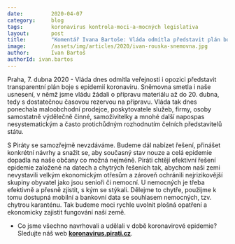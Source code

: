 ```yaml
---
date:         2020-04-07
category:     blog
tags:         koronavirus kontrola-moci-a-mocných legislativa
layout:       post
title:        "Komentář Ivana Bartoše: Vláda odmítla představit plán boje s epidemií. S Piráty budeme nadále hájit zájmy všech, kterých se krize dotýká"
image:        /assets/img/articles/2020/ivan-rouska-snemovna.jpg
author:       Ivan Bartoš
authorId: ivan.bartos
--- 
```




Praha, 7. dubna 2020 - Vláda dnes odmítla veřejnosti i opozici představit transparentní plán boje s epidemií koronaviru. Sněmovna smetla i naše usnesení, v němž jsme vládu žádali o přípravu materiálu až do 20. dubna, tedy s dostatečnou časovou rezervou na přípravu. Vláda tak dnes ponechala maloobchodní prodejce, poskytovatele služeb, firmy, osoby samostatně výdělečně činné, samoživitelky a mnohé další napospas nesystematickým a často protichůdným rozhodnutím čelních představitelů státu. 

S Piráty se samozřejmě nevzdáváme. Budeme dál nabízet řešení, přinášet konkrétní návrhy a snažit se, aby současný stav nouze a celá epidemie dopadla na naše občany co možná nejméně. Piráti chtějí efektivní řešení epidemie založené na datech a chytrých řešeních tak, abychom naši zemi nevystavili velkým ekonomickým otřesům a zároveň ochránili nejrizikovější skupiny obyvatel jako jsou senioři či nemocní. U nemocných je třeba efektivně a přesně zjistit, s kým se stýkali. Dělejme to chytře, použijme k tomu dostupná mobilní a bankovní data se souhlasem nemocných, tzv. chytrou karanténu. Tak budeme moci rychle uvolnit plošná opatření a ekonomicky zajistit fungování naší země.



* Co jsme všechno navrhovali a udělali v době koronavirové epidemie? Sledujte náš web **[koronavirus.pirati.cz](https://koronavirus.pirati.cz)**.
